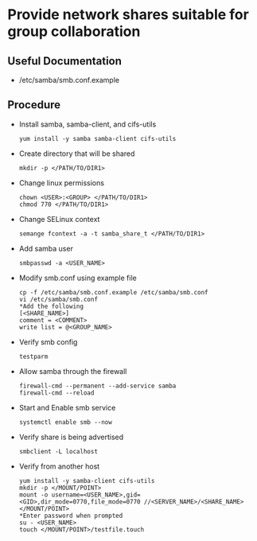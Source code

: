 # Provide network shares suitable for group collaboration

## Useful Documentation

- /etc/samba/smb.conf.example

## Procedure

- Install samba, samba-client, and cifs-utils

      yum install -y samba samba-client cifs-utils

- Create directory that will be shared

      mkdir -p </PATH/TO/DIR1>

- Change linux permissions

      chown <USER>:<GROUP> </PATH/TO/DIR1>
      chmod 770 </PATH/TO/DIR1>

- Change SELinux context

      semange fcontext -a -t samba_share_t </PATH/TO/DIR1>

- Add samba user

      smbpasswd -a <USER_NAME>

- Modify smb.conf using example file

      cp -f /etc/samba/smb.conf.example /etc/samba/smb.conf
      vi /etc/samba/smb.conf
      *Add the following
      [<SHARE_NAME>]
      comment = <COMMENT>
      write list = @<GROUP_NAME>

- Verify smb config

      testparm

- Allow samba through the firewall

      firewall-cmd --permanent --add-service samba
      firewall-cmd --reload

- Start and Enable smb service

      systemctl enable smb --now

- Verify share is being advertised

      smbclient -L localhost

- Verify from another host

      yum install -y samba-client cifs-utils
      mkdir -p </MOUNT/POINT>
      mount -o username=<USER_NAME>,gid=<GID>,dir_mode=0770,file_mode=0770 //<SERVER_NAME>/<SHARE_NAME> </MOUNT/POINT>
      *Enter password when prompted
      su - <USER_NAME>
      touch </MOUNT/POINT>/testfile.touch